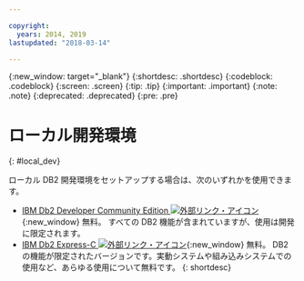```yaml
---

copyright:
  years: 2014, 2019
lastupdated: "2018-03-14"

---
```


<!-- Attribute definitions --> 
{:new_window: target="_blank"}
{:shortdesc: .shortdesc}
{:codeblock: .codeblock}
{:screen: .screen}
{:tip: .tip}
{:important: .important}
{:note: .note}
{:deprecated: .deprecated}
{:pre: .pre}

# ローカル開発環境
{: #local_dev}

ローカル DB2 開発環境をセットアップする場合は、次のいずれかを使用できます。

* [IBM Db2 Developer Community Edition ![外部リンク・アイコン](../../icons/launch-glyph.svg "外部リンク・アイコン")](https://www.ibm.com/us-en/marketplace/ibm-db2-direct-and-developer-editions){:new_window} 無料。 すべての DB2 機能が含まれていますが、使用は開発に限定されます。
* [IBM Db2 Express-C ![外部リンク・アイコン](../../icons/launch-glyph.svg "外部リンク・アイコン")](https://www.ibm.com/developerworks/downloads/im/db2express/){:new_window} 無料。 DB2 の機能が限定されたバージョンです。実動システムや組み込みシステムでの使用など、あらゆる使用について無料です。
{: shortdesc}
